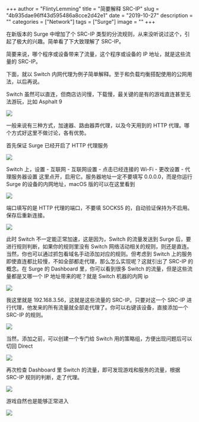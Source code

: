 +++
author = "FlintyLemming"
title = "简要解释 SRC-IP"
slug = "4b935dae96ff43d595486a8cce2d42e1"
date = "2019-10-27"
description = ""
categories = ["Network"]
tags = ["Surge"]
image = ""
+++

在新版本的 Surge 中增加了个 SRC-IP 类型的分流规则，从来没听说过这个，引起了极大的兴趣。简单看了下大致理解了 SRC-IP。

简要来说，哪个程序或设备带来了流量，这个程序或设备的 IP 地址，就是这些流量的 SRC-IP。

下面，就以 Switch 内网代理为例子简单解释。至于和负载均衡搭配使用的公网用法，以后再说。

Switch 虽然可以直连，但商店访问慢，下载慢，最关键的是有的游戏直连甚至无法游玩，比如 Asphalt 9

![](https://image.mitsea.com/blog/posts/2019/10/%E7%AE%80%E8%A6%81%E8%A7%A3%E9%87%8A%20SRC-IP/1.avif)

一般来说有三种方式，加速器、路由器弄代理，以及今天用到的 HTTP 代理。哪个方式好这里不做讨论，各有优势。

首先保证 Surge 已经开启了 HTTP 代理服务

![](https://image.mitsea.com/blog/posts/2019/10/%E7%AE%80%E8%A6%81%E8%A7%A3%E9%87%8A%20SRC-IP/2.avif)

Switch 上，设置 - 互联网 - 互联网设置 - 点击已经连接的 Wi-Fi - 更改设置 - 代理服务器设置 这里点开，启用它。服务器地址一定不要填写 0.0.0.0，而是你运行 Surge 的设备的内网地址，macOS 版的可以在这里看到

![](https://image.mitsea.com/blog/posts/2019/10/%E7%AE%80%E8%A6%81%E8%A7%A3%E9%87%8A%20SRC-IP/3.avif)

端口填写的是 HTTP 代理的端口，不要填 SOCKS5 的，自动验证保持为不启用。保存后重新连接。

![](https://image.mitsea.com/blog/posts/2019/10/%E7%AE%80%E8%A6%81%E8%A7%A3%E9%87%8A%20SRC-IP/4.avif)

此时 Switch 不一定能正常加速，这是因为，Switch 的流量发送到 Surge 后，要进行规则判断，如果你的规则里没有 Switch 网络活动相关的规则，则还是直连。当然，你也可以通过抓包看域名手动添加对应的规则。但考虑到 Switch 上的服务即使直连都比较慢，不如全部都走代理，那么怎么实现呢？这就引出了 SRC-IP 的概念。在 Surge 的 Dashboard 里，你可以看到很多 Switch 的流量，但是这些流量都是又哪一个 IP 地址带来的呢？就是 Switch 机器的内网 ip

![](https://image.mitsea.com/blog/posts/2019/10/%E7%AE%80%E8%A6%81%E8%A7%A3%E9%87%8A%20SRC-IP/5.avif)

我这里就是 192.168.3.56，这就是这些流量的 SRC-IP。只要对这一个 SRC-IP 进行代理，他发来的所有流量就全部走代理了。你可以右键该设备，直接添加一个 SRC-IP 的规则。

![](https://image.mitsea.com/blog/posts/2019/10/%E7%AE%80%E8%A6%81%E8%A7%A3%E9%87%8A%20SRC-IP/6.avif)

当然，添加之前，可以创建一个专门给 Switch 用的策略组，方便出现问题后可以切回 Direct

![](https://image.mitsea.com/blog/posts/2019/10/%E7%AE%80%E8%A6%81%E8%A7%A3%E9%87%8A%20SRC-IP/7.avif)

再次检查 Dashboard 里 Switch 的流量，即可发现游戏和服务的流量，根据 SRC-IP 规则的判断，走了代理。

![](https://image.mitsea.com/blog/posts/2019/10/%E7%AE%80%E8%A6%81%E8%A7%A3%E9%87%8A%20SRC-IP/8.avif)

游戏自然也是能够正常进入

![](https://image.mitsea.com/blog/posts/2019/10/%E7%AE%80%E8%A6%81%E8%A7%A3%E9%87%8A%20SRC-IP/9.avif)